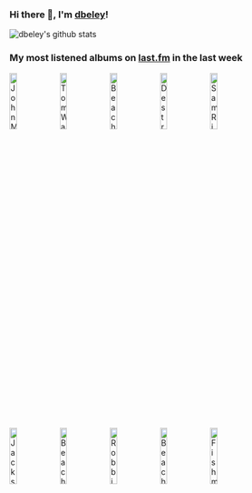 ### Hi there 👋, I'm [dbeley](https://dbeley.ovh/en)!

![dbeley's github stats](https://github-readme-stats.vercel.app/api?username=dbeley)

### My most listened albums on [last.fm](https://www.last.fm/user/d_beley) in the last week

[<img src='https://lastfm.freetls.fastly.net/i/u/300x300/befc5be7f1284bbbb340fa8a04bc2c09.png' width='16%' height='16%' alt='John Martyn - Solid Air'>](https://www.last.fm/music/john%2bmartyn/solid%2bair)&nbsp;
[<img src='https://lastfm.freetls.fastly.net/i/u/300x300/e8031cdb6ec14a908ca2be5afa2c0de9.png' width='16%' height='16%' alt='Tom Waits - Swordfishtrombones'>](https://www.last.fm/music/tom%2bwaits/swordfishtrombones)&nbsp;
[<img src='https://lastfm.freetls.fastly.net/i/u/300x300/894d79d243ac40f28f7210c257d75cff.png' width='16%' height='16%' alt='Beach House - Devotion'>](https://www.last.fm/music/beach%2bhouse/devotion)&nbsp;
[<img src='https://lastfm.freetls.fastly.net/i/u/300x300/796b22966cfb4d08b435f7ea671da304.png' width='16%' height='16%' alt='Destroyer - Streethawk: A Seduction'>](https://www.last.fm/music/destroyer/streethawk%253a%2ba%2bseduction)&nbsp;
[<img src='https://lastfm.freetls.fastly.net/i/u/300x300/7d3823a17488421bc2bc774246dba178.png' width='16%' height='16%' alt='Sam Rivers - Fuchsia Swing Song'>](https://www.last.fm/music/sam%2brivers/fuchsia%2bswing%2bsong)&nbsp;
<br>
[<img src='https://lastfm.freetls.fastly.net/i/u/300x300/7b046db9061e45c7bb905402ff6a546d.jpg' width='16%' height='16%' alt='Jackson C. Frank - Jackson C. Frank'>](https://www.last.fm/music/jackson%2bc.%2bfrank/jackson%2bc.%2bfrank)&nbsp;
[<img src='https://lastfm.freetls.fastly.net/i/u/300x300/f59aa166434c40f5ad86167435c6e469.png' width='16%' height='16%' alt='Beach House - Teen Dream'>](https://www.last.fm/music/beach%2bhouse/teen%2bdream)&nbsp;
[<img src='https://lastfm.freetls.fastly.net/i/u/300x300/15e73c924dc041b4c1e86143a0079140.jpg' width='16%' height='16%' alt='Robbie Basho - Visions Of The Country'>](https://www.last.fm/music/robbie%2bbasho/visions%2bof%2bthe%2bcountry)&nbsp;
[<img src='https://lastfm.freetls.fastly.net/i/u/300x300/f726bd6730353d319a10e58c3a5dfb9c.jpg' width='16%' height='16%' alt='Beach House - Beach House'>](https://www.last.fm/music/beach%2bhouse/beach%2bhouse)&nbsp;
[<img src='https://lastfm.freetls.fastly.net/i/u/300x300/0f8e46e38decdaf02088b967c64361b3.jpg' width='16%' height='16%' alt='Fishmans - Orange'>](https://www.last.fm/music/fishmans/orange)&nbsp;
<br>
